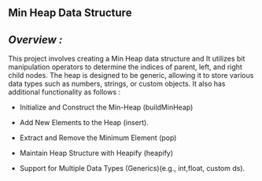 Min Heap Data Structure
--------------------------------------------------------------------------------------------------------------------------------------------------
*Overview :*
---------------------------------------------------------------------------------------------------------------------------------------------------

This project involves creating a Min Heap data structure and It utilizes bit manipulation operators to determine the indices of parent, left, and right child nodes. The heap is designed to be generic, allowing it to store various data types such as numbers, strings, or custom objects. It also has additional functionality as follows :

* Initialize and Construct the Min-Heap (buildMinHeap)

* Add New Elements to the Heap (insert).

* Extract and Remove the Minimum Element (pop)

* Maintain Heap Structure with Heapify (heapify)

* Support for Multiple Data Types (Generics)(e.g., int,float, custom ds).

